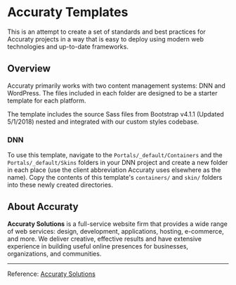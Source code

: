 # Accuraty Templates

This is an attempt to create a set of standards and best practices for Accuraty projects in a way that is easy to deploy using modern web technologies and up-to-date frameworks.

## Overview

Accuraty primarily works with two content management systems: DNN and WordPress. The files included in each folder are designed to be a starter template for each platform.

The template includes the source Sass files from Bootstrap v4.1.1 (Updated 5/1/2018) nested and integrated with our custom styles codebase.

### DNN

To use this template, navigate to the `Portals/_default/Containers` and the `Portals/_default/Skins` folders in your DNN project and create a new folder in each place (use the client abbreviation Accuraty uses elsewhere as the name). Copy the contents of this template's `containers/` and `skin/` folders into these newly created directories.

## About Accuraty

**Accuraty Solutions** is a full-service website firm that provides a wide range of web services: design, development, applications, hosting, e-commerce, and more. We deliver creative, effective results and have extensive experience in building useful online presences for businesses, organizations, and communities.

---

Reference: [Accuraty Solutions](http://www.accuraty.com/)
